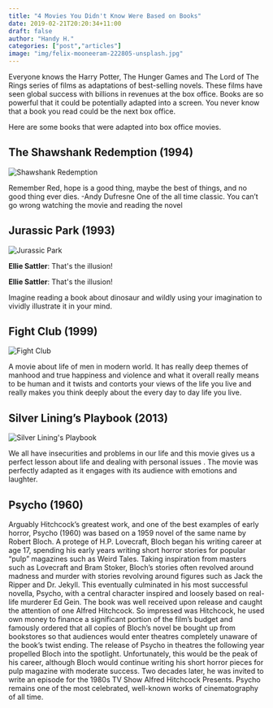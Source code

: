 ```yaml
---
title: "4 Movies You Didn't Know Were Based on Books"
date: 2019-02-21T20:20:34+11:00
draft: false
author: "Handy H."
categories: ["post","articles"]
image: "img/felix-mooneeram-222805-unsplash.jpg"
---
```


Everyone knows the Harry Potter, The Hunger Games and The Lord of The Rings series of films as adaptations of best-selling novels. These films have seen global success with billions in revenues at the box office.
Books are so powerful that it could be potentially adapted into a screen. You never know that a book you read could be the next box office.

Here are some books that were adapted into box office movies.

## The Shawshank Redemption (1994)

![Shawshank Redemption](/inline/shawstank.gif)

Remember Red, hope is a good thing, maybe the best of things, and no good thing ever dies. -Andy Dufresne
One of the all time classic. You can’t go wrong watching the movie and reading the novel

## Jurassic Park (1993)

![Jurassic Park](/inline/jurrasicpark.gif)

**Ellie Sattler**: That's the illusion!

**Ellie Sattler**: That's the illusion!

Imagine reading a book about dinosaur and wildly using your imagination to vividly illustrate it in your mind.

## Fight Club (1999)

![Fight Club](/inline/fightclub.gif)

A  movie about life of men in modern world.  It has really deep themes of manhood and true happiness and violence and what it overall really means to be human and it twists and contorts your views of the life you live and really makes you think deeply about the every day to day life you live.

## Silver Lining’s Playbook (2013)

![Silver Lining's Playbook](/inline/silverlining.gif)

We all have insecurities and problems in our life and this movie gives us a perfect lesson about life and dealing with personal issues . The movie was perfectly adapted as it engages with its audience with emotions and laughter.

## Psycho (1960)

Arguably Hitchcock’s greatest work, and one of the best examples of early horror, Psycho (1960) was based on a 1959 novel of the same name by Robert Bloch. A protege of H.P. Lovecraft, Bloch began his writing career at age 17, spending his early years writing short horror stories for popular “pulp” magazines such as Weird Tales. Taking inspiration from masters such as Lovecraft and Bram Stoker, Bloch’s stories often revolved around madness and murder with stories revolving around figures such as Jack the Ripper and Dr. Jekyll. This eventually culminated in his most successful novella, Psycho, with a central character inspired and loosely based on real-life murderer Ed Gein. The book was well received upon release and caught the attention of one Alfred Hitchcock.
So impressed was Hitchcock, he used own money to finance a significant portion of the film’s budget and famously ordered that all copies of Bloch’s novel be bought up from bookstores so that audiences would enter theatres completely unaware of the book’s twist ending.
The release of Psycho in theatres the following year propelled Bloch into the spotlight. Unfortunately, this would be the peak of his career, although Bloch would continue writing his short horror pieces for pulp magazine with moderate success. Two decades later, he was invited to write an episode for the 1980s TV Show Alfred Hitchcock Presents.
Psycho remains one of the most celebrated, well-known works of cinematography of all time.
